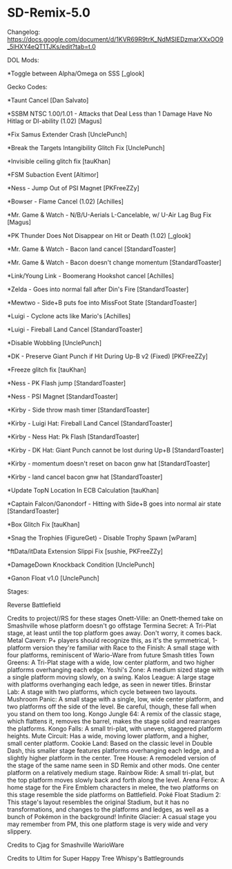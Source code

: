 # SD-Remix-5.0
Changelog: https://docs.google.com/document/d/1KVR69R9trK_NdMSIEDzmarXXxOO9_5lHXY4eQT1TJKs/edit?tab=t.0

DOL Mods:

*Toggle between Alpha/Omega on SSS [_glook]


Gecko Codes:

*Taunt Cancel [Dan Salvato]

*SSBM NTSC 1.00/1.01 - Attacks that Deal Less than 1 Damage Have No Hitlag or DI-ability (1.02) [Magus]

*Fix Samus Extender Crash [UnclePunch]

*Break the Targets Intangibility Glitch Fix [UnclePunch]

*Invisible ceiling glitch fix [tauKhan]

*FSM Subaction Event [Altimor]

*Ness - Jump Out of PSI Magnet [PKFreeZZy]

*Bowser - Flame Cancel (1.02) [Achilles]

*Mr. Game & Watch - N/B/U-Aerials L-Cancelable, w/ U-Air Lag Bug Fix [Magus]

*PK Thunder Does Not Disappear on Hit or Death (1.02) [_glook]

*Mr. Game & Watch - Bacon land cancel [StandardToaster]

*Mr. Game & Watch - Bacon doesn't change momentum [StandardToaster]

*Link/Young Link - Boomerang Hookshot cancel [Achilles]

*Zelda - Goes into normal fall after Din's Fire [StandardToaster]

*Mewtwo - Side+B puts foe into MissFoot State [StandardToaster]

*Luigi - Cyclone acts like Mario's [Achilles]

*Luigi - Fireball Land Cancel [StandardToaster]

*Disable Wobbling [UnclePunch]

*DK - Preserve Giant Punch if Hit During Up-B v2 (Fixed) [PKFreeZZy]

*Freeze glitch fix [tauKhan]

*Ness - PK Flash jump [StandardToaster]

*Ness - PSI Magnet [StandardToaster]

*Kirby - Side throw mash timer [StandardToaster]

*Kirby - Luigi Hat: Fireball Land Cancel [StandardToaster]

*Kirby - Ness Hat: Pk Flash [StandardToaster]

*Kirby - DK Hat: Giant Punch cannot be lost during Up+B [StandardToaster]

*Kirby - momentum doesn't reset on bacon gnw hat [StandardToaster]

*Kirby - land cancel bacon gnw hat [StandardToaster]

*Update TopN Location In ECB Calculation [tauKhan]

*Captain Falcon/Ganondorf - Hitting with Side+B goes into normal air state [StandardToaster]

*Box Glitch Fix [tauKhan]

*Snag the Trophies (FigureGet) - Disable Trophy Spawn [wParam]

*ftData/itData Extension Slippi Fix [sushie, PKFreeZZy]

*DamageDown Knockback Condition [UnclePunch]

*Ganon Float v1.0 [UnclePunch]


Stages:

Reverse Battlefield

Credits to project//RS for these stages
Onett-Ville: an Onett-themed take on Smashville whose platform doesn't go offstage
Termina Secret: A Tri-Plat stage, at least until the top platform goes away. Don't worry, it comes back.
Metal Cavern: P+ players should recognize this, as it's the symmetrical, 1-platform version they're familiar with
Race to the Finish: A small stage with four platforms, reminiscent of Wario-Ware from future Smash titles
Town Greens: A Tri-Plat stage with a wide, low center platform, and two higher platforms overhanging each edge.
Yoshi's Zone: A medium sized stage with a single platform moving slowly, on a swing.
Kalos League: A large stage with platforms overhanging each ledge, as seen in newer titles.
Brinstar Lab: A stage with two platforms, which cycle between two layouts.
Mushroom Panic: A small stage with a single, low, wide center platform, and two platforms off the side of the level. Be careful, though, these fall when you stand on them too long.
Kongo Jungle 64: A remix of the classic stage, which flattens it, removes the barrel, makes the stage solid and rearranges the platforms.
Kongo Falls: A small tri-plat, with uneven, staggered platform heights.
Mute Circuit: Has a wide, moving lower platform, and a higher, small center platform.
Cookie Land: Based on the classic level in Double Dash, this smaller stage features platforms overhanging each ledge, and a slightly higher platform in the center.
Tree House: A remodeled version of the stage of the same name seen in SD Remix and other mods. One center platform on a relatively medium stage.
Rainbow Ride: A small tri-plat, but the top platform moves slowly back and forth along the level.
Arena Ferox: A home stage for the Fire Emblem characters in melee, the two platforms on this stage resemble the side platforms on Battlefield.
Poké Float Stadium 2: This stage's layout resembles the original Stadium, but it has no transformations, and changes to the platforms and ledges, as well as a bunch of Pokémon in the background!
Infinite Glacier: A casual stage you may remember from PM, this one platform stage is very wide and very slippery.

Credits to Cjag for
Smashville
WarioWare

Credits to Ultim for
Super Happy Tree
Whispy's Battlegrounds
